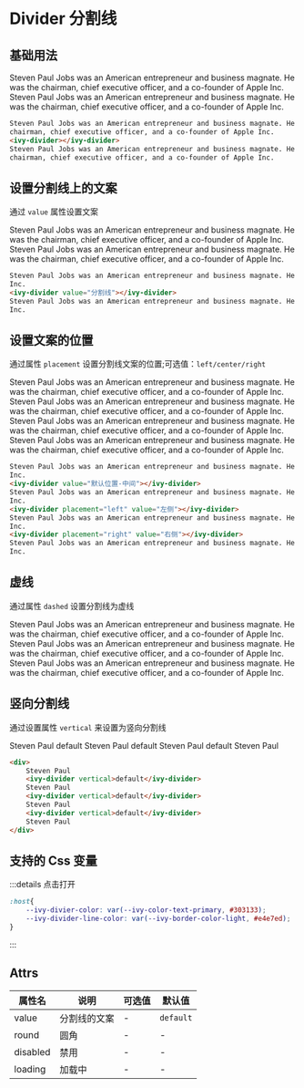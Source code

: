 # Divider 分割线

## 基础用法

Steven Paul Jobs was an American entrepreneur and business magnate. He was the chairman, chief executive officer, and a co-founder of Apple Inc.
<ivy-divider></ivy-divider>
Steven Paul Jobs was an American entrepreneur and business magnate. He was the chairman, chief executive officer, and a co-founder of Apple Inc.

```html
Steven Paul Jobs was an American entrepreneur and business magnate. He was the
chairman, chief executive officer, and a co-founder of Apple Inc.
<ivy-divider></ivy-divider>
Steven Paul Jobs was an American entrepreneur and business magnate. He was the
chairman, chief executive officer, and a co-founder of Apple Inc.
```

## 设置分割线上的文案

通过 `value` 属性设置文案

Steven Paul Jobs was an American entrepreneur and business magnate. He was the chairman, chief executive officer, and a co-founder of Apple
Inc.
<ivy-divider value="分割线"></ivy-divider>
Steven Paul Jobs was an American entrepreneur and business magnate. He was the chairman, chief executive officer, and a co-founder of Apple
Inc.

```html
Steven Paul Jobs was an American entrepreneur and business magnate. He was the chairman, chief executive officer, and a co-founder of Apple
Inc.
<ivy-divider value="分割线"></ivy-divider>
Steven Paul Jobs was an American entrepreneur and business magnate. He was the chairman, chief executive officer, and a co-founder of Apple
Inc.
```

## 设置文案的位置

通过属性 `placement` 设置分割线文案的位置;可选值：`left/center/right`

Steven Paul Jobs was an American entrepreneur and business magnate. He was the chairman, chief executive officer, and a co-founder of Apple
Inc.
<ivy-divider value="默认位置-中间"></ivy-divider>
Steven Paul Jobs was an American entrepreneur and business magnate. He was the chairman, chief executive officer, and a co-founder of Apple
Inc.
<ivy-divider placement="left" value="左侧"></ivy-divider>
Steven Paul Jobs was an American entrepreneur and business magnate. He was the chairman, chief executive officer, and a co-founder of Apple
Inc.
<ivy-divider placement="right" value="右侧"></ivy-divider>
Steven Paul Jobs was an American entrepreneur and business magnate. He was the chairman, chief executive officer, and a co-founder of Apple
Inc.

```html
Steven Paul Jobs was an American entrepreneur and business magnate. He was the chairman, chief executive officer, and a co-founder of Apple
Inc.
<ivy-divider value="默认位置-中间"></ivy-divider>
Steven Paul Jobs was an American entrepreneur and business magnate. He was the chairman, chief executive officer, and a co-founder of Apple
Inc.
<ivy-divider placement="left" value="左侧"></ivy-divider>
Steven Paul Jobs was an American entrepreneur and business magnate. He was the chairman, chief executive officer, and a co-founder of Apple
Inc.
<ivy-divider placement="right" value="右侧"></ivy-divider>
Steven Paul Jobs was an American entrepreneur and business magnate. He was the chairman, chief executive officer, and a co-founder of Apple
Inc.
```

## 虚线

通过属性 `dashed` 设置分割线为虚线

Steven Paul Jobs was an American entrepreneur and business magnate. He was the chairman, chief executive officer, and a co-founder of Apple
Inc.
<ivy-divider dashed></ivy-divider>
Steven Paul Jobs was an American entrepreneur and business magnate. He was the chairman, chief executive officer, and a co-founder of Apple
Inc.
<ivy-divider dashed value="分割线"></ivy-divider>
Steven Paul Jobs was an American entrepreneur and business magnate. He was the chairman, chief executive officer, and a co-founder of Apple
Inc.

## 竖向分割线

通过设置属性 `vertical` 来设置为竖向分割线

<div>
Steven Paul
<ivy-divider vertical>default</ivy-divider>
Steven Paul
<ivy-divider vertical>default</ivy-divider>
Steven Paul
<ivy-divider vertical>default</ivy-divider>
Steven Paul
</div>

```html
<div>
    Steven Paul
    <ivy-divider vertical>default</ivy-divider>
    Steven Paul
    <ivy-divider vertical>default</ivy-divider>
    Steven Paul
    <ivy-divider vertical>default</ivy-divider>
    Steven Paul
</div>
```

## 支持的 Css 变量

:::details 点击打开
```css
:host{
    --ivy-divier-color: var(--ivy-color-text-primary, #303133);
    --ivy-divider-line-color: var(--ivy-border-color-light, #e4e7ed);
}
```
:::

## Attrs

| 属性名      | 说明     | 可选值 | 默认值       |
|----------|--------|-----|-----------|
| value    | 分割线的文案 | -   | `default` |
| round    | 圆角     | -   | -         |
| disabled | 禁用     | -   | -         |
| loading  | 加载中    | -   | -         |
